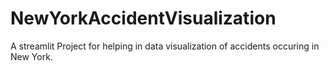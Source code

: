 # NewYorkAccidentVisualization
A streamlit Project for helping in data visualization of accidents occuring in New York.
